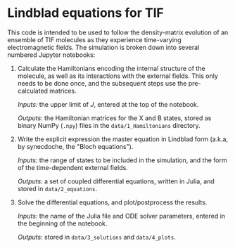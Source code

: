 # Lindblad equations for TlF

This code is intended to be used to follow the density-matrix evolution of an
ensemble of TlF molecules as they experience time-varying electromagnetic
fields. The simulation is broken down into several numbered Jupyter notebooks:

1. Calculate the Hamiltonians encoding the internal structure of the molecule,
   as well as its interactions with the external fields. This only needs to be
   done once, and the subsequent steps use the pre-calculated matrices.

   *Inputs:* the upper limit of $J$, entered at the top of the notebook.

   *Outputs:* the Hamiltonian matrices for the X and B states, stored as binary
   NumPy (`.npy`) files in the `data/1_Hamiltonians` directory.

2. Write the explicit expression the master equation in Lindblad form (a.k.a, by
   synecdoche, the "Bloch equations").

   *Inputs:* the range of states to be included in the simulation, and the
   form of the time-dependent external fields.

   *Outputs:* a set of coupled differential equations, written in Julia, and
   stored in `data/2_equations`.

3. Solve the differential equations, and plot/postprocess the results.

   *Inputs:* the name of the Julia file and ODE solver parameters, entered in
   the beginning of the notebook.

   *Outputs:* stored in `data/3_solutions` and `data/4_plots`.
